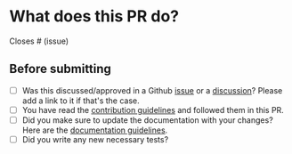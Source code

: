 # What does this PR do?

<!--
Well, hello there! Thank you for proposing modifications to the project.

Make sure to have both a short descriptive title & explain your modifications with the relevant context. Make sure to include reference to Github issues it is related to. For the sake of keeping the library light, if you modified existing dependencies or added new ones, please state it clearly in your description.

-->

<!-- Remove if not applicable -->

Closes # (issue)


## Before submitting
- [ ] Was this discussed/approved in a Github [issue](https://github.com/frgfm/torch-cam/issues?q=is%3Aissue) or a [discussion](https://github.com/frgfm/torch-cam/discussions)? Please add a link to it if that's the case.
- [ ] You have read the [contribution guidelines](https://github.com/frgfm/torch-cam/blob/main/CONTRIBUTING.md#submitting-a-pull-request) and followed them in this PR.
- [ ] Did you make sure to update the documentation with your changes? Here are the
      [documentation guidelines](https://github.com/frgm/torch-cam/tree/main/docs).
- [ ] Did you write any new necessary tests?
